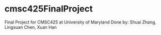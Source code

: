 # cmsc425FinalProject
Final Project for CMSC425 at University of Maryland
Done by: Shuai Zhang, Lingxuan Chen, Xuan Han
